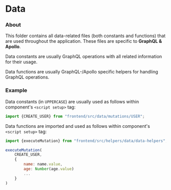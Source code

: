 # Data

### About

This folder contains all data-related files (both constants and functions) that
are used throughout the application.
These files are specific to **GraphQL & Apollo**.

Data constants are usually GraphQL operations with all related information for their usage.

Data functions are usually GraphQL-/Apollo specific helpers for handling GraphQL operations.

### Example
Data constants (in `UPPERCASE`) are usually used as follows within component's `<script setup>` tag:

```javascript
import {CREATE_USER} from "frontend/src/data/mutations/USER";
```

Data functions are imported and used as follows within component's `<script setup>` tag:

```javascript
import {executeMutation} from "frontend/src/helpers/data/data-helpers";

executeMutation(
    CREATE_USER,
    {
        name: name.value,
        age: Number(age.value)
        ...
    }
)
```
